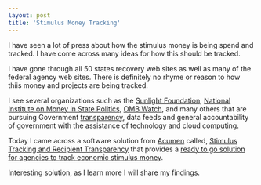 ```yaml
---
layout: post
title: 'Stimulus Money Tracking'
---
```

I have seen a lot of press about how the stimulus money is being spend and tracked. I have come across many ideas for how this should be tracked.<p></p>
I have gone through all 50 states recovery web sites as well as many of the federal agency web sites. There is definitely no rhyme or reason to how thiis money and projects are being tracked.<p></p>
I see several organizations such as the <a href="http://www.sunlightfoundation.com">Sunlight Foundation</a>, <a href="http://www.followthemoney.org/">National Institute on Money in State Politics</a>, <a href="http://www.ombwatch.org/">OMB Watch</a>, and many others that are pursuing Government <a class="zem_slink" title="Transparency (behavior)" rel="wikipedia" href="http://en.wikipedia.org/wiki/Transparency_%28behavior%29">transparency</a>, data feeds and general accountability of government with the assistance of technology and cloud computing.<p></p>
Today I came across a software solution from <a href="http://www.acumensolutions.com">Acumen</a> called, <a href="http://www.acumensolutions.com/START.asp">Stimulus Tracking and Recipient Transparency</a> that provides a <a href="http://www.acumensolutions.com/START.asp">ready to go solution for agencies to track economic stimulus money</a>.<p></p>
Interesting solution, as I learn more I will share my findings.
